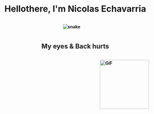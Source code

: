 
<!--h1 without bottom border-->
<div id="user-content-toc">
  <ul align="center">
    <summary><h1 style="display: inline-block"><b>Hellothere, I'm  Nicolas Echavarria </h1></summary>
  </ul>
</div>


<!--- snake -->
<div align="center">
  <img  src=""
       alt="snake" /></a>
</div>


<!--h2 without bottom border-->
<div id="user-content-toc">
  <ul align="center">
    <summary><h2 style="display: inline-block">My eyes & Back hurts</h2></summary>
  </ul>
</div>

 <img align="right" alt="GIF" height="160px" src="https://media.tenor.com/images/6a81d59d781b13abd2a0e1acb267b307/tenor.gif" />
